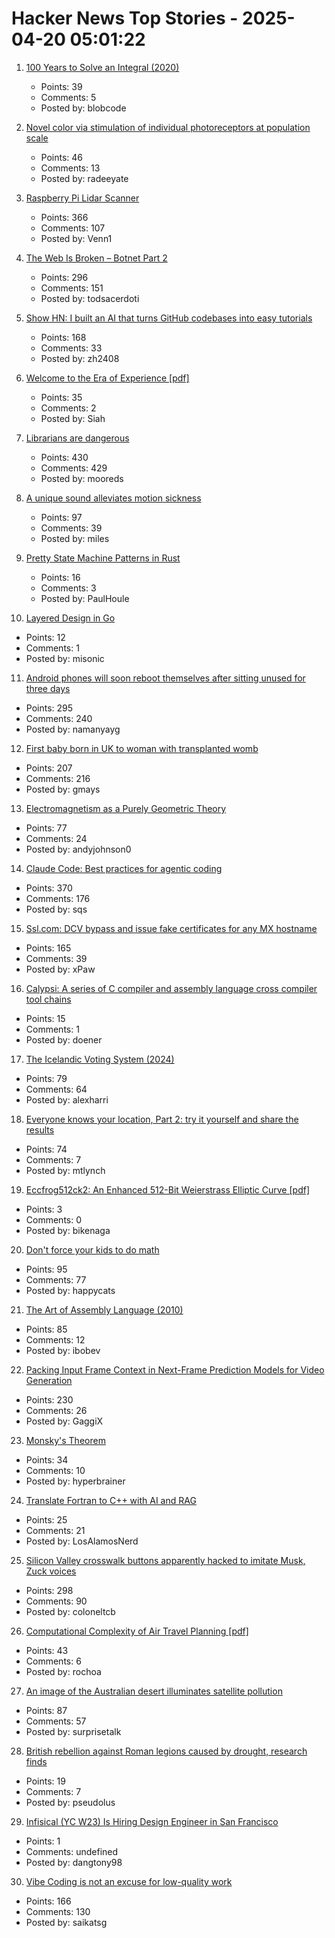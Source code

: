 # Hacker News Top Stories - 2025-04-20 05:01:22

1. [100 Years to Solve an Integral (2020)](https://liorsinai.github.io/mathematics/2020/08/27/secant-mercator.html)
   - Points: 39
   - Comments: 5
   - Posted by: blobcode

2. [Novel color via stimulation of individual photoreceptors at population scale](https://www.science.org/doi/10.1126/sciadv.adu1052)
   - Points: 46
   - Comments: 13
   - Posted by: radeeyate

3. [Raspberry Pi Lidar Scanner](https://github.com/PiLiDAR/PiLiDAR)
   - Points: 366
   - Comments: 107
   - Posted by: Venn1

4. [The Web Is Broken – Botnet Part 2](https://jan.wildeboer.net/2025/04/Web-is-Broken-Botnet-Part-2/)
   - Points: 296
   - Comments: 151
   - Posted by: todsacerdoti

5. [Show HN: I built an AI that turns GitHub codebases into easy tutorials](https://github.com/The-Pocket/Tutorial-Codebase-Knowledge)
   - Points: 168
   - Comments: 33
   - Posted by: zh2408

6. [Welcome to the Era of Experience [pdf]](https://storage.googleapis.com/deepmind-media/Era-of-Experience%20/The%20Era%20of%20Experience%20Paper.pdf)
   - Points: 35
   - Comments: 2
   - Posted by: Siah

7. [Librarians are dangerous](https://bradmontague.substack.com/p/librarians-are-dangerous)
   - Points: 430
   - Comments: 429
   - Posted by: mooreds

8. [A unique sound alleviates motion sickness](https://www.nagoya-u.ac.jp/researchinfo/result-en/2025/04/20250408-01.html)
   - Points: 97
   - Comments: 39
   - Posted by: miles

9. [Pretty State Machine Patterns in Rust](https://hoverbear.org/blog/rust-state-machine-pattern/)
   - Points: 16
   - Comments: 3
   - Posted by: PaulHoule

10. [Layered Design in Go](https://jerf.org/iri/post/2025/go_layered_design/)
   - Points: 12
   - Comments: 1
   - Posted by: misonic

11. [Android phones will soon reboot themselves after sitting unused for three days](https://arstechnica.com/gadgets/2025/04/android-phones-will-soon-reboot-themselves-after-sitting-unused-for-3-days/)
   - Points: 295
   - Comments: 240
   - Posted by: namanyayg

12. [First baby born in UK to woman with transplanted womb](https://www.bbc.com/news/articles/c78jd517z87o)
   - Points: 207
   - Comments: 216
   - Posted by: gmays

13. [Electromagnetism as a Purely Geometric Theory](https://iopscience.iop.org/article/10.1088/1742-6596/2987/1/012001)
   - Points: 77
   - Comments: 24
   - Posted by: andyjohnson0

14. [Claude Code: Best practices for agentic coding](https://www.anthropic.com/engineering/claude-code-best-practices)
   - Points: 370
   - Comments: 176
   - Posted by: sqs

15. [Ssl.com: DCV bypass and issue fake certificates for any MX hostname](https://bugzilla.mozilla.org/show_bug.cgi?id=1961406)
   - Points: 165
   - Comments: 39
   - Posted by: xPaw

16. [Calypsi: A series of C compiler and assembly language cross compiler tool chains](https://github.com/hth313/Calypsi-tool-chains)
   - Points: 15
   - Comments: 1
   - Posted by: doener

17. [The Icelandic Voting System (2024)](https://smarimccarthy.is/posts/2024-11-25-voting-system/)
   - Points: 79
   - Comments: 64
   - Posted by: alexharri

18. [Everyone knows your location, Part 2: try it yourself and share the results](https://timsh.org/everyone-knows-your-location-part-2-try-it-yourself/)
   - Points: 74
   - Comments: 7
   - Posted by: mtlynch

19. [Eccfrog512ck2: An Enhanced 512-Bit Weierstrass Elliptic Curve [pdf]](https://arxiv.org/abs/2504.09584)
   - Points: 3
   - Comments: 0
   - Posted by: bikenaga

20. [Don't force your kids to do math](https://blog.avocados.ovh/posts/how-to-force-your-kids-to-do-math/)
   - Points: 95
   - Comments: 77
   - Posted by: happycats

21. [The Art of Assembly Language (2010)](https://www.plantation-productions.com/Webster/www.artofasm.com/Linux/HTML/AoATOC.html)
   - Points: 85
   - Comments: 12
   - Posted by: ibobev

22. [Packing Input Frame Context in Next-Frame Prediction Models for Video Generation](https://lllyasviel.github.io/frame_pack_gitpage/)
   - Points: 230
   - Comments: 26
   - Posted by: GaggiX

23. [Monsky's Theorem](https://mathmondays.com/monskys-theorem)
   - Points: 34
   - Comments: 10
   - Posted by: hyperbrainer

24. [Translate Fortran to C++ with AI and RAG](https://www.lanl.gov/media/publications/1663/0125-llm-translation)
   - Points: 25
   - Comments: 21
   - Posted by: LosAlamosNerd

25. [Silicon Valley crosswalk buttons apparently hacked to imitate Musk, Zuck voices](https://www.paloaltoonline.com/technology/2025/04/12/silicon-valley-crosswalk-buttons-apparently-hacked-to-imitate-musk-zuckerberg-voices/)
   - Points: 298
   - Comments: 90
   - Posted by: coloneltcb

26. [Computational Complexity of Air Travel Planning [pdf]](http://www.demarcken.org/carl/papers/ITA-software-travel-complexity/ITA-software-travel-complexity.pdf)
   - Points: 43
   - Comments: 6
   - Posted by: rochoa

27. [An image of the Australian desert illuminates satellite pollution](https://www.thisiscolossal.com/2025/04/a-stunning-image-of-the-australian-desert-illuminates-the-growing-problem-of-satellite-pollution/)
   - Points: 87
   - Comments: 57
   - Posted by: surprisetalk

28. [British rebellion against Roman legions caused by drought, research finds](https://www.theguardian.com/uk-news/2025/apr/17/british-rebellion-against-roman-legions-caused-by-drought-research-finds)
   - Points: 19
   - Comments: 7
   - Posted by: pseudolus

29. [Infisical (YC W23) Is Hiring Design Engineer in San Francisco](https://www.ycombinator.com/companies/infisical/jobs/I8zvnRW-design-engineer-san-francisco)
   - Points: 1
   - Comments: undefined
   - Posted by: dangtony98

30. [Vibe Coding is not an excuse for low-quality work](https://addyo.substack.com/p/vibe-coding-is-not-an-excuse-for)
   - Points: 166
   - Comments: 130
   - Posted by: saikatsg

